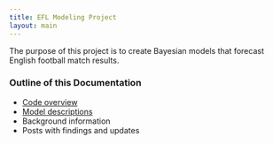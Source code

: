 ```yaml
---
title: EFL Modeling Project
layout: main
---
```


The purpose of this project is to create Bayesian models that forecast English football match results.

### Outline of this Documentation

* [Code overview](code/)
* [Model descriptions](models/)
* Background information
* Posts with findings and updates
